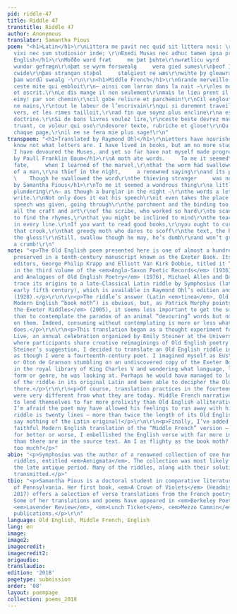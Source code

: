 ```yaml
---
pid: riddle-47
title: Riddle 47
transtitle: Riddle 47
author: Anonymous
translator: Samantha Pious
poem: "<h1>Latin</h1>\r\nLittera me pavit nec quid sit littera novi: \r\nIn libris
  vixi nec sum studiosior inde; \r\nExedi Musas nec adhuc tamen ipsa profeci.\r\n\r\n<h1>Old
  English</h1>\r\nMoððe word fræt     me þæt þuhte\r\nwrætlicu wyrd     þa ic þæt
  wundor gefrægn\r\nþæt se wyrm forswealg     wera gied sumes\r\nþeof In þystro     þrymfæstne
  cwide\r\nþæs strangan staþol     stælgiest ne wæs\r\nwihte þy gleawra     þe he
  þam wordū swealg ·\r\n\r\n<h1>Middle French</h1>\r\nGrande merveille me sembloit\r\nque
  ceste mite qui embloit\r\n— ainsi com larron dans la nuit —\r\nles mots qu’un clerc
  ot escrit.\r\nLe dis mange il non seulement\r\nmais le lieu prent il ensement.\r\nEimy!
  eimy! par son chemin\r\ncil gobe reliure et parchemin!\r\nCil engloutit, sans plus
  ne mains,\r\ntout le labeur de l’escrivain\r\nqui si durement traveilloit\r\nles
  vers, et les rimes tailloit,\r\nad fin que soyez plus encline\r\na escouter la bonne
  doctrine.\r\nSi de bons livres voulez lire,\r\nceste beste devrez maudire —\r\nce
  truant, ce voleur qui ose\r\ndevorer texte, rubriche et glose!\r\nQu’il avalasse
  chaque page,\r\nil ne se fera mie plus sage!\r\n"
transpoem: "<h1>Translated by Raymond Ohl</h1>\r\nLetters have nourished me, but I
  know not what letters are. I have lived in books, but am no more studious thereby.
  I have devoured the Muses, and yet so far have not myself made progress.\r\n\r\n<h1>Translated
  by Paull Franklin Baum</h1>\r\nA moth ate words.     To me it seemed\r\na remarkable
  fate,     when I learned of the marvel,\r\nthat the worm had swallowed     the speech
  of a man,\r\na thief in the night,     a renowned saying\r\nand its place itself.
  \    Though he swallowed the word\r\nthe thieving stranger     was no whit the wiser.\r\n\r\n<h1>Translated
  by Samantha Pious</h1>\r\nTo me it seemed a wondrous thing\r\na little moth went
  plundering\r\n— as though a burglar in the night —\r\nthe words a lettered man did
  write.\r\nNot only does it eat his speech\r\nit even takes the place in which\r\nthe
  speech was given, going through\r\nthe parchment and the binding too,\r\ndevouring
  all the craft and art\r\nof the scribe, who worked so hard\r\nto scan the verse,
  to find the rhymes,\r\nthat you might be inclined to mind\r\nthe teachings crammed
  in every line.\r\nIf you want to read good books,\r\nyou ought to curse that beast,
  that crook,\r\nthat greedy moth who dares to scoff\r\nthe text, the heading, and
  the gloss!\r\nStill, swallow though he may, he’s dumb\r\nand won’t grow wiser by
  a crumb!\r\n"
note: "<p>The Old English poem presented here is one of almost a hundred verse riddles
  preserved in a tenth-century manuscript known as the Exeter Book. Its modern-day
  editors, George Philip Krapp and Elliott Van Kirk Dobbie, titled it “Riddle 47”
  in the third volume of the <em>Anglo-Saxon Poetic Records</em> (1936). In <em>Sources
  and Analogues of Old English Poetry</em> (1976), Michael Allen and Daniel Calder
  trace its origins to a late–Classical Latin riddle by Symphosius (late fourth or
  early fifth century), which is available in Raymond Ohl’s edition and translation
  (1928).</p>\r\n\r\n<p>The riddle’s answer (Latin <em>tinea</em>, Old English <em>moððe</em>,
  Modern English “book moth”) is obvious, but, as Patrick Murphy points out in <em>Unriddling
  the Exeter Riddles</em> (2005), it seems less important to get the solution right
  than to contemplate the paradox of an animal “devouring” words but not “ruminating”
  on them. Indeed, consuming without contemplating is more or less what the book moth
  does.</p>\r\n\r\n<p>This translation began as a thought experiment for Old English
  Live, an annual celebration organized by Emily Steiner at the University of Pennsylvania
  where participants share creative reimaginings of Old English poetry. At Professor
  Steiner’s suggestion, I decided to translate an Old English riddle into Middle French,
  as though I were a fourteenth-century poet. I imagined myself as Eustache Deschamps
  or Oton de Granson stumbling on an undiscovered copy of the Exeter Book riddles
  in the royal library of King Charles V and wondering what language, let alone what
  form or genre, he was looking at. Perhaps he would have managed to locate a copy
  of the riddle in its original Latin and been able to decipher the Old English from
  there.</p>\r\n\r\n<p>Of course, translation practices in the fourteenth century
  were very different from what they are today. Middle French narrative couplets tend
  to lend themselves to far more prolixity than Old English alliterative verse, and
  I’m afraid the poet may have allowed his feelings to run away with him. The French
  riddle is twenty lines — more than twice the length of its Old English source, to
  say nothing of the Latin original!</p>\r\n\r\n<p>Finally, I’ve added a relatively
  faithful Modern English translation of the “Middle French” version — except that,
  for better or worse, I embellished the English verse with far more internal rhymes
  than there are in the source text. Am I as flighty as the book moth? Or did I contemplate
  too much?</p>"
abio: "<p>Symphosius was the author of a renowned collection of one hundred Latin
  riddles, entitled <em>Aenigmata</em>. The collection was most likely written in
  the late antique period. Many of the riddles, along with their solutions, have been
  transmitted.</p>"
tbio: "<p>Samantha Pious is a doctoral student in comparative literature at the University
  of Pennsylvania. Her first book, <em>A Crown of Violets</em> (Headmistress Press,
  2017) offers a selection of verse translations from the French poetry of Renée Vivien.
  Some of her translations and poems have appeared in <em>Berkeley Poetry Review</em>,
  <em>Lavender Review</em>, <em>Lunch Ticket</em>, <em>Mezzo Cammin</em>, and other
  publications.</p>\r\n"
language: Old English, Middle French, English
lang: en
image:
image2:
imagecredit:
imagecredit2:
origaudio:
translaudio:
edition: '2018'
pagetype: submission
order: '08'
layout: poempage
collection: poems_2018
---
```

